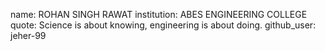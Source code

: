 name: ROHAN SINGH RAWAT
institution: ABES ENGINEERING COLLEGE
quote: Science is about knowing, engineering is about doing.
github_user: jeher-99
